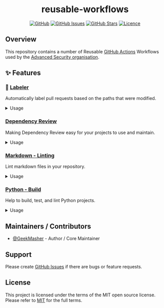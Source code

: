 <div align="center">
<h1>reusable-workflows</h1>

[![GitHub](https://img.shields.io/badge/github-%23121011.svg?style=for-the-badge&logo=github&logoColor=white)][github]
[![GitHub Issues](https://img.shields.io/github/issues/advanced-security/reusable-workflows?style=for-the-badge)][github-issues]
[![GitHub Stars](https://img.shields.io/github/stars/advanced-security/reusable-workflows?style=for-the-badge)][github]
[![Licence](https://img.shields.io/github/license/Ileriayo/markdown-badges?style=for-the-badge)][license]

</div>

## Overview

This repository contains a number of Reusable [GitHub Actions][github-actions] Workflows used by the [Advanced Security organisation][advanced-security-org].

## ✨ Features

### :construction: [Labeler][workflow-labeler]

Automatically label pull requests based on the paths that were modified.

<details>
<summary>Usage</summary>

**Simple:**

```yaml
uses: advanced-security/reusable-workflows/.github/workflows/labeler.yml@main
secrets: inherit
```

</details>

### [Dependency Review][workflow-dependency-review]

Making Dependency Review easy for your projects to use and maintain.

<details>
<summary>Usage</summary>

**Simple:**

```yaml
uses: advanced-security/reusable-workflows/.github/workflows/dependency-review.yml@main
secrets: inherit
```

</details>

### [Markdown - Linting][workflow-markdown-lint]

Lint markdown files in your repository.

<details>
<summary>Usage</summary>

**Simple:**

```yaml
uses: advanced-security/reusable-workflows/.github/workflows/markdown-lint.yml@main
```

</details>

### [Python - Build][workflow-python-build]

Help to build, test, and lint Python projects.

<details>
<summary>Usage</summary>

The Action will try to determine how to install, build, test, and lint your project.

**Simple:**

```yaml
uses: advanced-security/reusable-workflows/.github/workflows/python-build.yml@main
```

**With Settings:**

```yaml
uses: advanced-security/reusable-workflows/.github/workflows/python-build.yml@main
with:
  install: true  # Install dependencies (default is true)
  build: false   # Build the project
  test: false    # Run tests
  lint: false    # Run linter

```

</details>


## Maintainers / Contributors

- [@GeekMasher](https://github.com/GeekMasher) - Author / Core Maintainer

## Support

Please create [GitHub Issues][github-issues] if there are bugs or feature requests.

## License

This project is licensed under the terms of the MIT open source license.
Please refer to [MIT][license] for the full terms.

<!-- Resources -->
[github]: https://github.com/advanced-security/reusable-workflows
[github-issues]: https://github.com/advanced-security/reusable-workflows/issues
[advanced-security-org]: https://github.com/advanced-security
[github-actions]: https://docs.github.com/en/enterprise-cloud@latest/actions
[license]: ./LICENSE

[workflow-dependency-review]: ./.github/workflows/dependency-review.yml
[workflow-markdown-lint]: ./.github/workflows/markdown-lint.yml
[workflow-python-build]: ./.github/workflows/python-build.yml
[workflow-labeler]: ./.github/workflows/labeler.yml
